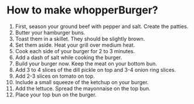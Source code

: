 # How to make whopperBurger? 

1. First, season your ground beef with pepper and salt. Create the patties.
2. Butter your hamburger buns.
3. Toast them in a skillet. They should be slightly brown.
4. Set them aside. Heat your grill over medium heat.
5. Cook each side of your burger for 2 to 3 minutes.
6. Add a dash of salt while cooking the burger.
7. Build your burger now. Keep the meat on your bottom bun.
8. Add 3 to 4 slices of the dill pickle on top and 3-4 onion ring slices.
9. Add 2-3 slices on tomato on top.
10. Include a small squeeze of the ketchup on your burger.
11. Add the lettuce. Spread the mayonnaise on the top bun.
12. Place your top bun on the burger.